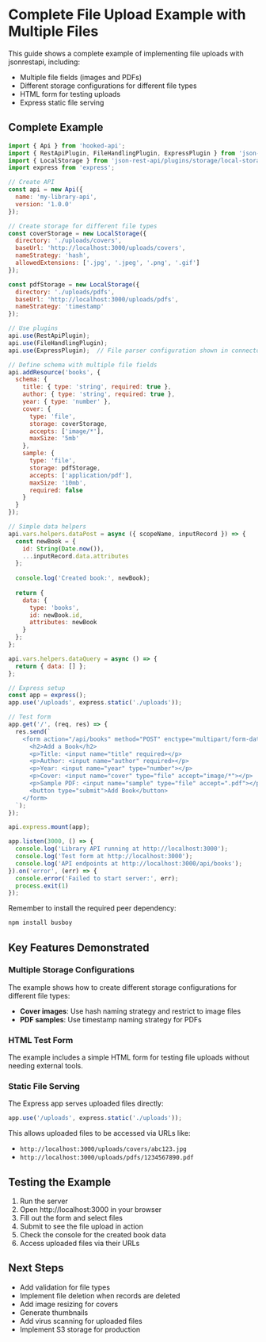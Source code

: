 # Complete File Upload Example with Multiple Files

This guide shows a complete example of implementing file uploads with jsonrestapi, including:
- Multiple file fields (images and PDFs)
- Different storage configurations for different file types
- HTML form for testing uploads
- Express static file serving

## Complete Example

```javascript
import { Api } from 'hooked-api';
import { RestApiPlugin, FileHandlingPlugin, ExpressPlugin } from 'json-rest-api';
import { LocalStorage } from 'json-rest-api/plugins/storage/local-storage.js';
import express from 'express';

// Create API
const api = new Api({
  name: 'my-library-api',
  version: '1.0.0'
});

// Create storage for different file types
const coverStorage = new LocalStorage({
  directory: './uploads/covers',
  baseUrl: 'http://localhost:3000/uploads/covers',
  nameStrategy: 'hash',
  allowedExtensions: ['.jpg', '.jpeg', '.png', '.gif']
});

const pdfStorage = new LocalStorage({
  directory: './uploads/pdfs',
  baseUrl: 'http://localhost:3000/uploads/pdfs',
  nameStrategy: 'timestamp'
});

// Use plugins
api.use(RestApiPlugin);
api.use(FileHandlingPlugin);
api.use(ExpressPlugin);  // File parser configuration shown in connector plugins section

// Define schema with multiple file fields
api.addResource('books', {
  schema: {
    title: { type: 'string', required: true },
    author: { type: 'string', required: true },
    year: { type: 'number' },
    cover: {
      type: 'file',
      storage: coverStorage,
      accepts: ['image/*'],
      maxSize: '5mb'
    },
    sample: {
      type: 'file',
      storage: pdfStorage,
      accepts: ['application/pdf'],
      maxSize: '10mb',
      required: false
    }
  }
});

// Simple data helpers
api.vars.helpers.dataPost = async ({ scopeName, inputRecord }) => {
  const newBook = {
    id: String(Date.now()),
    ...inputRecord.data.attributes
  };
  
  console.log('Created book:', newBook);
  
  return {
    data: {
      type: 'books',
      id: newBook.id,
      attributes: newBook
    }
  };
};

api.vars.helpers.dataQuery = async () => {
  return { data: [] };
};

// Express setup
const app = express();
app.use('/uploads', express.static('./uploads'));

// Test form
app.get('/', (req, res) => {
  res.send(`
    <form action="/api/books" method="POST" enctype="multipart/form-data">
      <h2>Add a Book</h2>
      <p>Title: <input name="title" required></p>
      <p>Author: <input name="author" required></p>
      <p>Year: <input name="year" type="number"></p>
      <p>Cover: <input name="cover" type="file" accept="image/*"></p>
      <p>Sample PDF: <input name="sample" type="file" accept=".pdf"></p>
      <button type="submit">Add Book</button>
    </form>
  `);
});

api.express.mount(app);

app.listen(3000, () => {
  console.log('Library API running at http://localhost:3000');
  console.log('Test form at http://localhost:3000');
  console.log('API endpoints at http://localhost:3000/api/books');
}).on('error', (err) => {
  console.error('Failed to start server:', err);
  process.exit(1)
});
```

Remember to install the required peer dependency:

```bash
npm install busboy
```

## Key Features Demonstrated

### Multiple Storage Configurations

The example shows how to create different storage configurations for different file types:
- **Cover images**: Use hash naming strategy and restrict to image files
- **PDF samples**: Use timestamp naming strategy for PDFs

### HTML Test Form

The example includes a simple HTML form for testing file uploads without needing external tools.

### Static File Serving

The Express app serves uploaded files directly:
```javascript
app.use('/uploads', express.static('./uploads'));
```

This allows uploaded files to be accessed via URLs like:
- `http://localhost:3000/uploads/covers/abc123.jpg`
- `http://localhost:3000/uploads/pdfs/1234567890.pdf`

## Testing the Example

1. Run the server
2. Open http://localhost:3000 in your browser
3. Fill out the form and select files
4. Submit to see the file upload in action
5. Check the console for the created book data
6. Access uploaded files via their URLs

## Next Steps

- Add validation for file types
- Implement file deletion when records are deleted
- Add image resizing for covers
- Generate thumbnails
- Add virus scanning for uploaded files
- Implement S3 storage for production